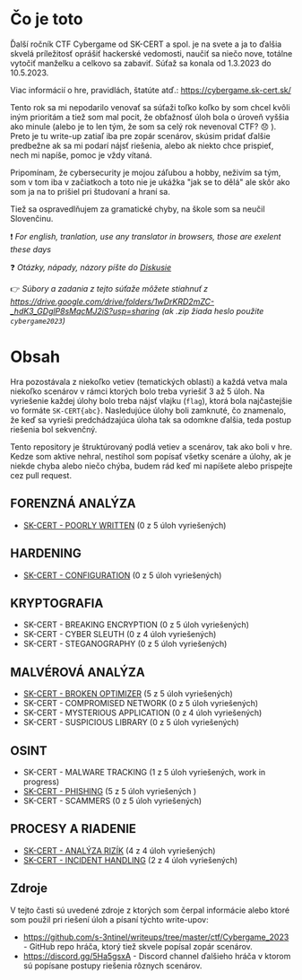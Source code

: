 # Čo je toto

Ďalší ročník CTF Cybergame od SK-CERT a spol. je na svete a ja to ďalšia skvelá príležitosť oprášiť hackerské vedomosti, naučiť sa niečo nove, totálne vytočiť manželku a celkovo sa zabaviť. Súťaž sa konala od 1.3.2023 do 10.5.2023.

Viac informácií o hre, pravidlách, štatúte atď.: https://cybergame.sk-cert.sk/

Tento rok sa mi nepodarilo venovať sa súťaži toľko koľko by som chcel kvôli iným prioritám a tiež som mal pocit, že obťažnosť úloh bola o úroveň vyššia ako minule (alebo je to len tým, že som sa celý rok nevenoval CTF? :disappointed: ). Preto je tu write-up zatiaľ iba pre zopár scenárov, skúsim pridať ďalšie predbežne ak sa mi podarí nájsť riešenia, alebo ak niekto chce prispieť, nech mi napíše, pomoc je vždy vítaná.

Pripomínam, že cybersecurity je mojou záľubou a hobby, neživím sa tým, som v tom iba v začiatkoch a toto nie je ukážka "jak se to dělá" ale skôr ako som ja na to prišiel pri študovaní a hraní sa.

Tiež sa ospravedlňujem za gramatické chyby, na škole som sa neučil Slovenčinu. 

:exclamation: *For english, tranlation, use any translator in browsers, those are exelent these days* 

:question: *Otázky, nápady, názory píšte do [Diskusie](https://github.com/bakiba/SK-CERT-CYBERGAME-2023/discussions)*

:point_right: *Súbory a zadania z tejto súťaže môžete stiahnuť z https://drive.google.com/drive/folders/1wDrKRD2mZC-_hdK3_GDglP8sMqcMJ2iS?usp=sharing (ak .zip žiada heslo použite `cybergame2023`)*

# Obsah

Hra pozostávala z niekoľko vetiev (tematických oblasti) a každá vetva mala niekoľko scenárov v rámci ktorých bolo treba vyriešiť 3 až 5 úloh. Na vyriešenie každej úlohy bolo treba nájsť vlajku (`flag`), ktorá bola najčastejšie vo formáte `SK-CERT{abc}`. Nasledujúce úlohy boli zamknuté, čo znamenalo, že keď sa vyrieši predchádzajúca úloha tak sa odomkne ďalšia, teda postup riešenia bol sekvenčný.

Tento repository je štruktúrovaný podlá vetiev a scenárov, tak ako boli v hre. Kedze som aktive nehral, nestihol som popísať všetky scenáre a úlohy, ak je niekde chyba alebo niečo chýba, budem rád keď mi napíšete alebo prispejte cez pull request.

## FORENZNÁ ANALÝZA

* [SK-CERT - POORLY WRITTEN](/FORENZN%C3%81%20ANAL%C3%9DZA/SK-CERT%20-%20POORLY%20WRITTEN.md) (0 z 5 úloh vyriešených)

## HARDENING

* [SK-CERT - CONFIGURATION](/HARDENING/SK-CERT%20-%20CONFIGURATION.md) (0 z 5 úloh vyriešených)

## KRYPTOGRAFIA

* SK-CERT - BREAKING ENCRYPTION (0 z 5 úloh vyriešených)
* SK-CERT - CYBER SLEUTH (0 z 4 úloh vyriešených)
* SK-CERT - STEGANOGRAPHY (0 z 5 úloh vyriešených)

## MALVÉROVÁ ANALÝZA

* [SK-CERT - BROKEN OPTIMIZER](MALVÉROVÁ%20ANALÝZA/SK-CERT%20-%20BROKEN%20OPTIMIZER.md) (5 z 5 úloh vyriešených)
* SK-CERT - COMPROMISED NETWORK (0 z 5 úloh vyriešených)
* SK-CERT - MYSTERIOUS APPLICATION (0 z 4 úloh vyriešených)
* SK-CERT - SUSPICIOUS LIBRARY (0 z 5 úloh vyriešených)

## OSINT

* SK-CERT - MALWARE TRACKING (1 z 5 úloh vyriešených, work in progress)
* [SK-CERT - PHISHING](/OSINT/SK-CERT%20-%20PHISHING.md) (5 z 5 úloh vyriešených )
* SK-CERT - SCAMMERS (0 z 5 úloh vyriešených)

## PROCESY A RIADENIE

* [SK-CERT - ANALÝZA RIZÍK](/PROCESY%20A%20RIADENIE/SK-CERT%20-%20ANAL%C3%9DZA%20RIZ%C3%8DK.md) (4 z 4 úloh vyriešených)
* [SK-CERT - INCIDENT HANDLING](/PROCESY%20A%20RIADENIE/SK-CERT%20-%20INCIDENT%20HANDLING.md) (2 z 4 úloh vyriešených)


## Zdroje
V tejto časti sú uvedené zdroje z ktorých som čerpal informácie alebo ktoré som použil pri riešení úloh a písaní týchto write-upov:

* https://github.com/s-3ntinel/writeups/tree/master/ctf/Cybergame_2023 - GitHub repo hráča, ktorý tiež skvele popísal zopár scenárov.
* https://discord.gg/5Ha5gsxA - Discord channel ďalšieho hráča v ktorom sú popísane postupy riešenia rôznych scenárov.
